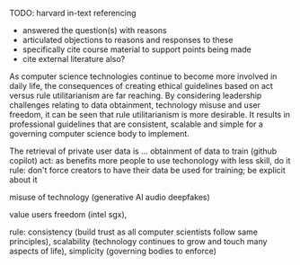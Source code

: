 <!-- SPDX-License-Identifier: zlib-acknowledgement -->
TODO: harvard in-text referencing

- answered the question(s) with reasons
- articulated objections to reasons and responses to these
- specifically cite course material to support points being made
- cite external literature also?

As computer science technologies continue to become more involved in daily life,
the consequences of creating ethical guidelines based on act versus rule utilitarianism are far reaching.
By considering leadership challenges relating to data obtainment, technology misuse and user freedom,
it can be seen that rule utilitarianism is more desirable.
It results in professional guidelines that are consistent, scalable and simple for a governing computer science body to implement.

The retrieval of private user data is ...
obtainment of data to train (github copilot)
act: as benefits more people to use techonology with less skill, do it 
rule: don't force creators to have their data be used for training; be explicit about it

misuse of technology (generative AI audio deepfakes)

value users freedom (intel sgx),


rule:
consistency (build trust as all computer scientists follow same principles),
scalability (technology continues to grow and touch many aspects of life),
simplicity (governing bodies to enforce)
